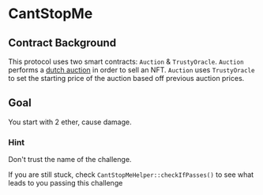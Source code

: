 # CantStopMe

## Contract Background
This protocol uses two smart contracts: `Auction` & `TrustyOracle`. `Auction` performs a [dutch auction](https://www.investopedia.com/terms/d/dutchauction.asp) in order to sell an NFT. `Auction` uses `TrustyOracle` to set the starting price of the auction based off previous auction prices.

## Goal
You start with 2 ether, cause damage.

### Hint
Don't trust the name of the challenge.

If you are still stuck, check `CantStopMeHelper::checkIfPasses()` to see what leads to you passing this challenge
